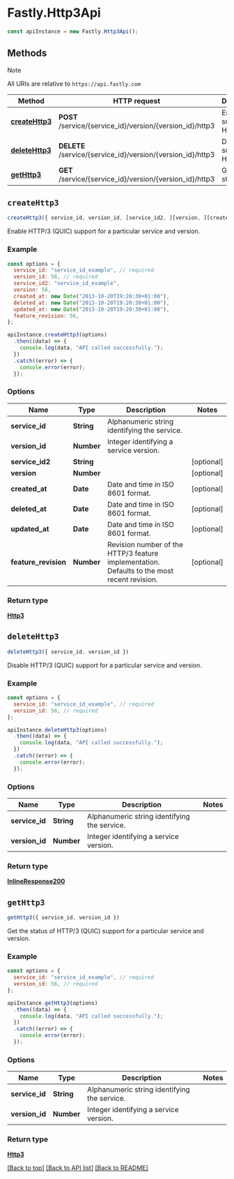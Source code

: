 # Fastly.Http3Api

```javascript
const apiInstance = new Fastly.Http3Api();
```
## Methods

> [!NOTE]
> All URIs are relative to `https://api.fastly.com`

Method | HTTP request | Description
------ | ------------ | -----------
[**createHttp3**](Http3Api.md#createHttp3) | **POST** /service/{service_id}/version/{version_id}/http3 | Enable support for HTTP/3
[**deleteHttp3**](Http3Api.md#deleteHttp3) | **DELETE** /service/{service_id}/version/{version_id}/http3 | Disable support for HTTP/3
[**getHttp3**](Http3Api.md#getHttp3) | **GET** /service/{service_id}/version/{version_id}/http3 | Get HTTP/3 status


## `createHttp3`

```javascript
createHttp3({ service_id, version_id, [service_id2, ][version, ][created_at, ][deleted_at, ][updated_at, ][feature_revision] })
```

Enable HTTP/3 (QUIC) support for a particular service and version.

### Example

```javascript
const options = {
  service_id: "service_id_example", // required
  version_id: 56, // required
  service_id2: "service_id_example",
  version: 56,
  created_at: new Date("2013-10-20T19:20:30+01:00"),
  deleted_at: new Date("2013-10-20T19:20:30+01:00"),
  updated_at: new Date("2013-10-20T19:20:30+01:00"),
  feature_revision: 56,
};

apiInstance.createHttp3(options)
  .then((data) => {
    console.log(data, "API called successfully.");
  })
  .catch((error) => {
    console.error(error);
  });
```

### Options

Name | Type | Description  | Notes
------------- | ------------- | ------------- | -------------
**service_id** | **String** | Alphanumeric string identifying the service. |
**version_id** | **Number** | Integer identifying a service version. |
**service_id2** | **String** |  | [optional]
**version** | **Number** |  | [optional]
**created_at** | **Date** | Date and time in ISO 8601 format. | [optional]
**deleted_at** | **Date** | Date and time in ISO 8601 format. | [optional]
**updated_at** | **Date** | Date and time in ISO 8601 format. | [optional]
**feature_revision** | **Number** | Revision number of the HTTP/3 feature implementation. Defaults to the most recent revision. | [optional]

### Return type

[**Http3**](Http3.md)


## `deleteHttp3`

```javascript
deleteHttp3({ service_id, version_id })
```

Disable HTTP/3 (QUIC) support for a particular service and version.

### Example

```javascript
const options = {
  service_id: "service_id_example", // required
  version_id: 56, // required
};

apiInstance.deleteHttp3(options)
  .then((data) => {
    console.log(data, "API called successfully.");
  })
  .catch((error) => {
    console.error(error);
  });
```

### Options

Name | Type | Description  | Notes
------------- | ------------- | ------------- | -------------
**service_id** | **String** | Alphanumeric string identifying the service. |
**version_id** | **Number** | Integer identifying a service version. |

### Return type

[**InlineResponse200**](InlineResponse200.md)


## `getHttp3`

```javascript
getHttp3({ service_id, version_id })
```

Get the status of HTTP/3 (QUIC) support for a particular service and version.

### Example

```javascript
const options = {
  service_id: "service_id_example", // required
  version_id: 56, // required
};

apiInstance.getHttp3(options)
  .then((data) => {
    console.log(data, "API called successfully.");
  })
  .catch((error) => {
    console.error(error);
  });
```

### Options

Name | Type | Description  | Notes
------------- | ------------- | ------------- | -------------
**service_id** | **String** | Alphanumeric string identifying the service. |
**version_id** | **Number** | Integer identifying a service version. |

### Return type

[**Http3**](Http3.md)


[[Back to top]](#) [[Back to API list]](../../README.md#endpoints)
[[Back to README]](../../README.md)
